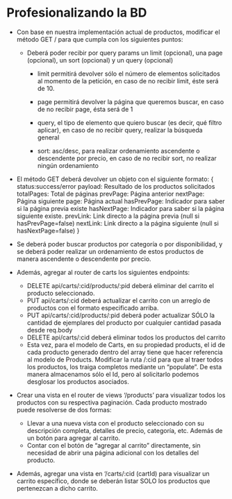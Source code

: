 # Profesionalizando la BD

- Con base en nuestra implementación actual de productos, modificar el método GET / para que cumpla con los siguientes puntos:
    - Deberá poder recibir por query params un limit (opcional), una page (opcional), un sort (opcional) y un query (opcional)
        - limit permitirá devolver sólo el número de elementos solicitados al momento de la petición, en caso de no recibir limit, éste será de 10.
        - page permitirá devolver la página que queremos buscar, en caso de no recibir page, ésta será de 1

        - query, el tipo de elemento que quiero buscar (es decir, qué filtro aplicar), en caso de no recibir query, realizar la búsqueda general
        - sort: asc/desc, para realizar ordenamiento ascendente o descendente por precio, en caso de no recibir sort, no realizar ningún ordenamiento

- El método GET deberá devolver un objeto con el siguiente formato:
 {
	status:success/error
    payload: Resultado de los productos solicitados
    totalPages: Total de páginas
    prevPage: Página anterior
    nextPage: Página siguiente
    page: Página actual
    hasPrevPage: Indicador para saber si la página previa existe
    hasNextPage: Indicador para saber si la página siguiente existe.
    prevLink: Link directo a la página previa (null si hasPrevPage=false)
    nextLink: Link directo a la página siguiente (null si hasNextPage=false)
 }

- Se deberá poder buscar productos por categoría o por disponibilidad, y se deberá poder realizar un ordenamiento de estos productos de manera ascendente o descendente por precio.


- Además, agregar al router de carts los siguientes endpoints:
    - DELETE api/carts/:cid/products/:pid deberá eliminar del carrito el producto seleccionado.
    - PUT api/carts/:cid deberá actualizar el carrito con un arreglo de productos con el formato especificado arriba.
    - PUT api/carts/:cid/products/:pid deberá poder actualizar SÓLO la cantidad de ejemplares del producto por cualquier cantidad pasada desde req.body
    - DELETE api/carts/:cid deberá eliminar todos los productos del carrito 
    - Esta vez, para el modelo de Carts, en su propiedad products, el id de cada producto generado dentro del array tiene que hacer referencia al modelo de Products. Modificar la ruta /:cid para que al traer todos los productos, los traiga completos mediante un “populate”. De esta manera almacenamos sólo el Id, pero al solicitarlo podemos desglosar los productos asociados.
- Crear una vista en el router de views ‘/products’ para visualizar todos los productos con su respectiva paginación. Cada producto mostrado puede resolverse de dos formas:
    - Llevar a una nueva vista con el producto seleccionado con su descripción completa, detalles de precio, categoría, etc. Además de un botón para agregar al carrito.
    - Contar con el botón de “agregar al carrito” directamente, sin necesidad de abrir una página adicional con los detalles del producto.

- Además, agregar una vista en ‘/carts/:cid (cartId) para visualizar un carrito específico, donde se deberán listar SOLO los productos que pertenezcan a dicho carrito. 